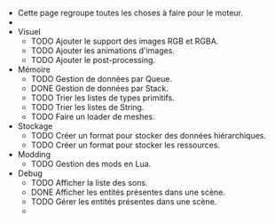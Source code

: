 - Cette page regroupe toutes les choses à faire pour le moteur.
-
- Visuel
	- TODO Ajouter le support des images RGB et RGBA.
	- TODO Ajouter les animations d'images.
	- TODO Ajouter le post-processing.
- Mémoire
	- TODO Gestion de données par Queue.
	- DONE Gestion de données par Stack.
	- TODO Trier les listes de types primitifs.
	- TODO Trier les listes de String.
	- TODO Faire un loader de meshes.
- Stockage
	- TODO Créer un format pour stocker des données hiérarchiques.
	- TODO Créer un format pour stocker les ressources.
- Modding
	- TODO Gestion des mods en Lua.
- Debug
	- TODO Afficher la liste des sons.
	- DONE Afficher les entités présentes dans une scène.
	- TODO Gérer les entités présentes dans une scène.
	-